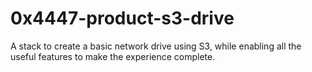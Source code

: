 # 0x4447-product-s3-drive
A stack to create a basic network drive using S3, while enabling all the useful features to make the experience complete.
